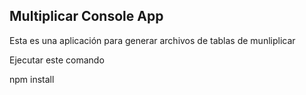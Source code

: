 

## Multiplicar Console App

Esta es una aplicación para generar archivos de tablas de munliplicar

Ejecutar este comando

npm install